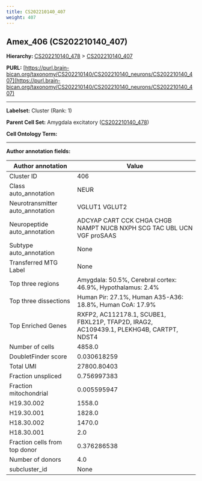 ```yaml
---
title: CS202210140_407
weight: 407
---
```

## Amex_406 (CS202210140_407)
<b>Hierarchy: </b>
[CS202210140_478](../CS202210140_478) >
[CS202210140_407](../CS202210140_407)

**PURL:** [https://purl.brain-bican.org/taxonomy/CS202210140/CS202210140_neurons/CS202210140_407](https://purl.brain-bican.org/taxonomy/CS202210140/CS202210140_neurons/CS202210140_407)

---


**Labelset:** Cluster (Rank: 1)

**Parent Cell Set:** Amygdala excitatory ([CS202210140_478](../CS202210140_478))



**Cell Ontology Term:** 

[MARKER GENES.]: #


---

[TRANSFERRED ANNOTATIONS.]: #


[AUTHOR ANNOTATION FIELDS.]: #


**Author annotation fields:**

| Author annotation | Value |
|-------------------|-------|
|Cluster ID|406|
|Class auto_annotation|NEUR|
|Neurotransmitter auto_annotation|VGLUT1 VGLUT2|
|Neuropeptide auto_annotation|ADCYAP CART CCK CHGA CHGB NAMPT NUCB NXPH SCG TAC UBL UCN VGF proSAAS|
|Subtype auto_annotation|None|
|Transferred MTG Label|None|
|Top three regions|Amygdala: 50.5%, Cerebral cortex: 46.9%, Hypothalamus: 2.4%|
|Top three dissections|Human Pir: 27.1%, Human A35-A36: 18.8%, Human CoA: 17.9%|
|Top Enriched Genes|RXFP2, AC112178.1, SCUBE1, FBXL21P, TFAP2D, IRAG2, AC109439.1, PLEKHG4B, CARTPT, NDST4|
|Number of cells|4858.0|
|DoubletFinder score|0.030618259|
|Total UMI|27800.80403|
|Fraction unspliced|0.756997383|
|Fraction mitochondrial|0.005595947|
|H19.30.002|1558.0|
|H19.30.001|1828.0|
|H18.30.002|1470.0|
|H18.30.001|2.0|
|Fraction cells from top donor|0.376286538|
|Number of donors|4.0|
|subcluster_id|None|
